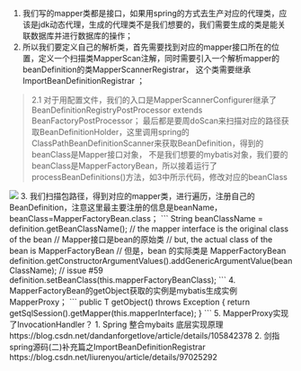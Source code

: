 

1. 我们写的mapper类都是接口，如果用spring的方式去生产对应的代理类，应该是jdk动态代理，生成的代理类不是我们想要的，我们需要生成的类是能关联数据库并进行数据库的操作；
2. 所以我们要定义自己的解析类，首先需要找到对应的mapper接口所在的位置，定义一个扫描类MapperScan注解，同时需要引入一个解析mapper的beanDefinition的类MapperScannerRegistrar，
这个类需要继承 ImportBeanDefinitionRegistrar ；
>2.1 对于用配置文件，我们的入口是MapperScannerConfigurer继承了BeanDefinitionRegistryPostProcessor extends BeanFactoryPostProcessor；
    最后都是要周doScan来扫描对应的路径获取BeanDefinitionHolder，这里调用spring的ClassPathBeanDefinitionScanner来获取BeanDefinition，得到的beanClass是Mapper接口对象，
    不是我们想要的mybatis对象，我们要的beanClass是MapperFactoryBean，所以接着运行了processBeanDefinitions()方法，如3中所示代码，修改对应的beanClass
<img src="https://gitee.com/leogan/forsave/raw/master/picture/MapperScannerConfigurer.png"/>
3. 我们扫描包路径，得到对应的mapper类，进行遍历，注册自己的BeanDefinition，注意这里最主要注册的信息是beanName，beanClass=MapperFactoryBean.class；
```
    String beanClassName = definition.getBeanClassName();
    // the mapper interface is the original class of the bean  // Mapper接口是bean的原始类
    // but, the actual class of the bean is MapperFactoryBean  // 但是，bean 的实际类是 MapperFactoryBean
    definition.getConstructorArgumentValues().addGenericArgumentValue(beanClassName); // issue #59
    definition.setBeanClass(this.mapperFactoryBeanClass);
```
4. MapperFactoryBean的getObject获取的实例是mybatis生成实例 MapperProxy；
```
public T getObject() throws Exception {
    return getSqlSession().getMapper(this.mapperInterface);
  }
```
5. MapperProxy实现了InvocationHandler？
1. Spring 整合mybaits 底层实现原理 https://blog.csdn.net/dandanforgetlove/article/details/105842378
2. 剑指spring源码(二)补充篇之ImportBeanDefinitionRegistrar https://blog.csdn.net/liurenyou/article/details/97025292
